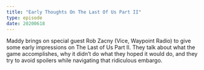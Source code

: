 ```yaml
---
title: "Early Thoughts On The Last Of Us Part II"
type: episode
date: 20200618
---
```

Maddy brings on special guest Rob Zacny (Vice, Waypoint Radio) to give some early impressions on The Last of Us Part II. They talk about what the game accomplishes, why it didn’t do what they hoped it would do, and they try to avoid spoilers while navigating that ridiculous embargo.